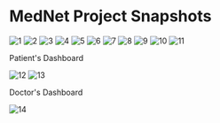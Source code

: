 # MedNet Project Snapshots
![1](https://user-images.githubusercontent.com/88390574/132084514-4999ade7-6288-47ab-8dd5-d105605e2562.png)
![2](https://user-images.githubusercontent.com/88390574/132084518-6afbfc31-fdd9-41d2-834f-35702f8dc176.png)
![3](https://user-images.githubusercontent.com/88390574/132084520-bb1e1408-434d-4fa5-84bd-58a8bc68c1b7.png)
![4](https://user-images.githubusercontent.com/88390574/132084521-cd688143-2e94-47dc-9998-1ff520ba9cae.png)
![5](https://user-images.githubusercontent.com/88390574/132084523-87b29010-c39c-4d99-a5c1-b9f831345ada.png)
![6](https://user-images.githubusercontent.com/88390574/132084526-63717edf-6540-4323-a870-dcb947c5ed03.png)
![7](https://user-images.githubusercontent.com/88390574/132084527-accc88c0-d120-49b7-8135-525d4f30d983.png)
![8](https://user-images.githubusercontent.com/88390574/132084529-d62d8f32-0ce1-431c-92bb-3260559350bc.png)
![9](https://user-images.githubusercontent.com/88390574/132084532-7663922e-7b7d-4357-a580-c17f2ebbb868.png)
![10](https://user-images.githubusercontent.com/88390574/132084535-d0bd81f6-7a33-49bd-94d7-001b5c226ca0.png)
![11](https://user-images.githubusercontent.com/88390574/132084538-dcafc4fd-ce97-45b6-acc2-ba24d831a49e.png)

Patient's Dashboard

![12](https://user-images.githubusercontent.com/88390574/132084551-4aadb3c2-0ee6-4daf-8190-4dc0cd89ffb1.png)
![13](https://user-images.githubusercontent.com/88390574/132084554-ea5e1692-ffae-4539-af0e-231981953310.png)

Doctor's Dashboard

![14](https://user-images.githubusercontent.com/88390574/132084567-3e05ad58-38c7-4551-ab5c-be4ca953dd29.png)
